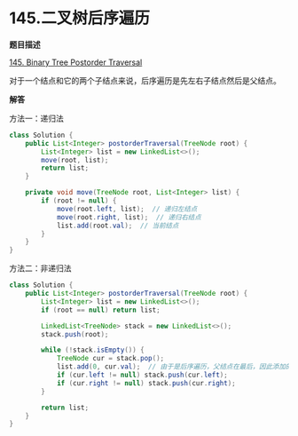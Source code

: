 # 145.二叉树后序遍历

**题目描述**

[145. Binary Tree Postorder Traversal](https://leetcode-cn.com/problems/binary-tree-postorder-traversal/)

对于一个结点和它的两个子结点来说，后序遍历是先左右子结点然后是父结点。

**解答**

方法一：递归法

```java
class Solution {
    public List<Integer> postorderTraversal(TreeNode root) {
        List<Integer> list = new LinkedList<>();
        move(root, list);
        return list;
    }

    private void move(TreeNode root, List<Integer> list) {
        if (root != null) {
            move(root.left, list);  // 递归左结点
            move(root.right, list);  // 递归右结点
            list.add(root.val);  // 当前结点
        }
    }
}
```

方法二：非递归法

```java
class Solution {
    public List<Integer> postorderTraversal(TreeNode root) {
        List<Integer> list = new LinkedList<>();
        if (root == null) return list;

        LinkedList<TreeNode> stack = new LinkedList<>();
        stack.push(root);

        while (!stack.isEmpty()) {
            TreeNode cur = stack.pop();
            list.add(0, cur.val);  // 由于是后序遍历，父结点在最后，因此添加的时候都要往头上添加
            if (cur.left != null) stack.push(cur.left);
            if (cur.right != null) stack.push(cur.right);
        }

        return list;
    }
}
```